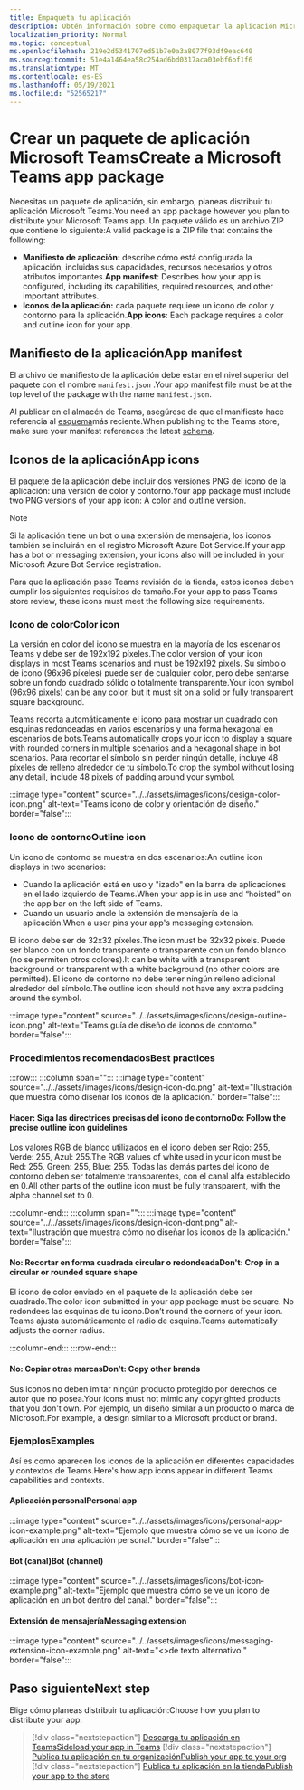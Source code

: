 ```yaml
---
title: Empaqueta tu aplicación
description: Obtén información sobre cómo empaquetar la aplicación Microsoft Teams para probar, cargar y almacenar publicaciones.
localization_priority: Normal
ms.topic: conceptual
ms.openlocfilehash: 219e2d5341707ed51b7e0a3a8077f93df9eac640
ms.sourcegitcommit: 51e4a1464ea58c254ad6bd0317aca03ebf6bf1f6
ms.translationtype: MT
ms.contentlocale: es-ES
ms.lasthandoff: 05/19/2021
ms.locfileid: "52565217"
---
```

# <a name="create-a-microsoft-teams-app-package"></a><span data-ttu-id="3a015-103">Crear un paquete de aplicación Microsoft Teams</span><span class="sxs-lookup"><span data-stu-id="3a015-103">Create a Microsoft Teams app package</span></span>

<span data-ttu-id="3a015-104">Necesitas un paquete de aplicación, sin embargo, planeas distribuir tu aplicación Microsoft Teams.</span><span class="sxs-lookup"><span data-stu-id="3a015-104">You need an app package however you plan to distribute your Microsoft Teams app.</span></span> <span data-ttu-id="3a015-105">Un paquete válido es un archivo ZIP que contiene lo siguiente:</span><span class="sxs-lookup"><span data-stu-id="3a015-105">A valid package is a ZIP file that contains the following:</span></span>

* <span data-ttu-id="3a015-106">**Manifiesto de aplicación:** describe cómo está configurada la aplicación, incluidas sus capacidades, recursos necesarios y otros atributos importantes.</span><span class="sxs-lookup"><span data-stu-id="3a015-106">**App manifest**: Describes how your app is configured, including its capabilities, required resources, and other important attributes.</span></span>
* <span data-ttu-id="3a015-107">**Iconos de la aplicación:** cada paquete requiere un icono de color y contorno para la aplicación.</span><span class="sxs-lookup"><span data-stu-id="3a015-107">**App icons**: Each package requires a color and outline icon for your app.</span></span>

## <a name="app-manifest"></a><span data-ttu-id="3a015-108">Manifiesto de la aplicación</span><span class="sxs-lookup"><span data-stu-id="3a015-108">App manifest</span></span>

<span data-ttu-id="3a015-109">El archivo de manifiesto de la aplicación debe estar en el nivel superior del paquete con el nombre `manifest.json` .</span><span class="sxs-lookup"><span data-stu-id="3a015-109">Your app manifest file must be at the top level of the package with the name `manifest.json`.</span></span> 

<span data-ttu-id="3a015-110">Al publicar en el almacén de Teams, asegúrese de que el manifiesto hace referencia al [esquema](~/resources/schema/manifest-schema.md)más reciente.</span><span class="sxs-lookup"><span data-stu-id="3a015-110">When publishing to the Teams store, make sure your manifest references the latest [schema](~/resources/schema/manifest-schema.md).</span></span>

## <a name="app-icons"></a><span data-ttu-id="3a015-111">Iconos de la aplicación</span><span class="sxs-lookup"><span data-stu-id="3a015-111">App icons</span></span>

<span data-ttu-id="3a015-112">El paquete de la aplicación debe incluir dos versiones PNG del icono de la aplicación: una versión de color y contorno.</span><span class="sxs-lookup"><span data-stu-id="3a015-112">Your app package must include two PNG versions of your app icon: A color and outline version.</span></span>

> [!Note]
> <span data-ttu-id="3a015-113">Si la aplicación tiene un bot o una extensión de mensajería, los iconos también se incluirán en el registro Microsoft Azure Bot Service.</span><span class="sxs-lookup"><span data-stu-id="3a015-113">If your app has a bot or messaging extension, your icons also will be included in your Microsoft Azure Bot Service registration.</span></span>

<span data-ttu-id="3a015-114">Para que la aplicación pase Teams revisión de la tienda, estos iconos deben cumplir los siguientes requisitos de tamaño.</span><span class="sxs-lookup"><span data-stu-id="3a015-114">For your app to pass Teams store review, these icons must meet the following size requirements.</span></span>

### <a name="color-icon"></a><span data-ttu-id="3a015-115">Icono de color</span><span class="sxs-lookup"><span data-stu-id="3a015-115">Color icon</span></span>

<span data-ttu-id="3a015-116">La versión en color del icono se muestra en la mayoría de los escenarios Teams y debe ser de 192x192 píxeles.</span><span class="sxs-lookup"><span data-stu-id="3a015-116">The color version of your icon displays in most Teams scenarios and must be 192x192 pixels.</span></span> <span data-ttu-id="3a015-117">Su símbolo de icono (96x96 píxeles) puede ser de cualquier color, pero debe sentarse sobre un fondo cuadrado sólido o totalmente transparente.</span><span class="sxs-lookup"><span data-stu-id="3a015-117">Your icon symbol (96x96 pixels) can be any color, but it must sit on a solid or fully transparent square background.</span></span>

<span data-ttu-id="3a015-118">Teams recorta automáticamente el icono para mostrar un cuadrado con esquinas redondeadas en varios escenarios y una forma hexagonal en escenarios de bots.</span><span class="sxs-lookup"><span data-stu-id="3a015-118">Teams automatically crops your icon to display a square with rounded corners in multiple scenarios and a hexagonal shape in bot scenarios.</span></span> <span data-ttu-id="3a015-119">Para recortar el símbolo sin perder ningún detalle, incluye 48 píxeles de relleno alrededor de tu símbolo.</span><span class="sxs-lookup"><span data-stu-id="3a015-119">To crop the symbol without losing any detail, include 48 pixels of padding around your symbol.</span></span>

:::image type="content" source="../../assets/images/icons/design-color-icon.png" alt-text="Teams icono de color y orientación de diseño." border="false":::

### <a name="outline-icon"></a><span data-ttu-id="3a015-121">Icono de contorno</span><span class="sxs-lookup"><span data-stu-id="3a015-121">Outline icon</span></span>

<span data-ttu-id="3a015-122">Un icono de contorno se muestra en dos escenarios:</span><span class="sxs-lookup"><span data-stu-id="3a015-122">An outline icon displays in two scenarios:</span></span>

* <span data-ttu-id="3a015-123">Cuando la aplicación está en uso y "izado" en la barra de aplicaciones en el lado izquierdo de Teams.</span><span class="sxs-lookup"><span data-stu-id="3a015-123">When your app is in use and “hoisted” on the app bar on the left side of Teams.</span></span>
* <span data-ttu-id="3a015-124">Cuando un usuario ancle la extensión de mensajería de la aplicación.</span><span class="sxs-lookup"><span data-stu-id="3a015-124">When a user pins your app's messaging extension.</span></span>

<span data-ttu-id="3a015-125">El icono debe ser de 32x32 píxeles.</span><span class="sxs-lookup"><span data-stu-id="3a015-125">The icon must be 32x32 pixels.</span></span> <span data-ttu-id="3a015-126">Puede ser blanco con un fondo transparente o transparente con un fondo blanco (no se permiten otros colores).</span><span class="sxs-lookup"><span data-stu-id="3a015-126">It can be white with a transparent background or transparent with a white background (no other colors are permitted).</span></span> <span data-ttu-id="3a015-127">El icono de contorno no debe tener ningún relleno adicional alrededor del símbolo.</span><span class="sxs-lookup"><span data-stu-id="3a015-127">The outline icon should not have any extra padding around the symbol.</span></span>

:::image type="content" source="../../assets/images/icons/design-outline-icon.png" alt-text="Teams guía de diseño de iconos de contorno." border="false":::

### <a name="best-practices"></a><span data-ttu-id="3a015-129">Procedimientos recomendados</span><span class="sxs-lookup"><span data-stu-id="3a015-129">Best practices</span></span>

:::row:::
   :::column span="":::
:::image type="content" source="../../assets/images/icons/design-icon-do.png" alt-text="Ilustración que muestra cómo diseñar los iconos de la aplicación." border="false":::

#### <a name="do-follow-the-precise-outline-icon-guidelines"></a><span data-ttu-id="3a015-131">Hacer: Siga las directrices precisas del icono de contorno</span><span class="sxs-lookup"><span data-stu-id="3a015-131">Do: Follow the precise outline icon guidelines</span></span>

<span data-ttu-id="3a015-132">Los valores RGB de blanco utilizados en el icono deben ser Rojo: 255, Verde: 255, Azul: 255.</span><span class="sxs-lookup"><span data-stu-id="3a015-132">The RGB values of white used in your icon must be Red: 255, Green: 255, Blue: 255.</span></span> <span data-ttu-id="3a015-133">Todas las demás partes del icono de contorno deben ser totalmente transparentes, con el canal alfa establecido en 0.</span><span class="sxs-lookup"><span data-stu-id="3a015-133">All other parts of the outline icon must be fully transparent, with the alpha channel set to 0.</span></span>

   :::column-end:::
   :::column span="":::
:::image type="content" source="../../assets/images/icons/design-icon-dont.png" alt-text="Ilustración que muestra cómo no diseñar los iconos de la aplicación." border="false":::

#### <a name="dont-crop-in-a-circular-or-rounded-square-shape"></a><span data-ttu-id="3a015-135">No: Recortar en forma cuadrada circular o redondeada</span><span class="sxs-lookup"><span data-stu-id="3a015-135">Don't: Crop in a circular or rounded square shape</span></span>

<span data-ttu-id="3a015-136">El icono de color enviado en el paquete de la aplicación debe ser cuadrado.</span><span class="sxs-lookup"><span data-stu-id="3a015-136">The color icon submitted in your app package must be square.</span></span> <span data-ttu-id="3a015-137">No redondees las esquinas de tu icono.</span><span class="sxs-lookup"><span data-stu-id="3a015-137">Don’t round the corners of your icon.</span></span> <span data-ttu-id="3a015-138">Teams ajusta automáticamente el radio de esquina.</span><span class="sxs-lookup"><span data-stu-id="3a015-138">Teams automatically adjusts the corner radius.</span></span>

   :::column-end:::
:::row-end:::

#### <a name="dont-copy-other-brands"></a><span data-ttu-id="3a015-139">No: Copiar otras marcas</span><span class="sxs-lookup"><span data-stu-id="3a015-139">Don't: Copy other brands</span></span>

<span data-ttu-id="3a015-140">Sus iconos no deben imitar ningún producto protegido por derechos de autor que no posea.</span><span class="sxs-lookup"><span data-stu-id="3a015-140">Your icons must not mimic any copyrighted products that you don't own.</span></span> <span data-ttu-id="3a015-141">Por ejemplo, un diseño similar a un producto o marca de Microsoft.</span><span class="sxs-lookup"><span data-stu-id="3a015-141">For example, a design similar to a Microsoft product or brand.</span></span>

### <a name="examples"></a><span data-ttu-id="3a015-142">Ejemplos</span><span class="sxs-lookup"><span data-stu-id="3a015-142">Examples</span></span>

<span data-ttu-id="3a015-143">Así es como aparecen los iconos de la aplicación en diferentes capacidades y contextos de Teams.</span><span class="sxs-lookup"><span data-stu-id="3a015-143">Here's how app icons appear in different Teams capabilities and contexts.</span></span>

#### <a name="personal-app"></a><span data-ttu-id="3a015-144">Aplicación personal</span><span class="sxs-lookup"><span data-stu-id="3a015-144">Personal app</span></span>

:::image type="content" source="../../assets/images/icons/personal-app-icon-example.png" alt-text="Ejemplo que muestra cómo se ve un icono de aplicación en una aplicación personal." border="false":::

#### <a name="bot-channel"></a><span data-ttu-id="3a015-146">Bot (canal)</span><span class="sxs-lookup"><span data-stu-id="3a015-146">Bot (channel)</span></span>

:::image type="content" source="../../assets/images/icons/bot-icon-example.png" alt-text="Ejemplo que muestra cómo se ve un icono de aplicación en un bot dentro del canal." border="false":::

#### <a name="messaging-extension"></a><span data-ttu-id="3a015-148">Extensión de mensajería</span><span class="sxs-lookup"><span data-stu-id="3a015-148">Messaging extension</span></span>

:::image type="content" source="../../assets/images/icons/messaging-extension-icon-example.png" alt-text="<>de texto alternativo " border="false":::

## <a name="next-step"></a><span data-ttu-id="3a015-150">Paso siguiente</span><span class="sxs-lookup"><span data-stu-id="3a015-150">Next step</span></span>

<span data-ttu-id="3a015-151">Elige cómo planeas distribuir tu aplicación:</span><span class="sxs-lookup"><span data-stu-id="3a015-151">Choose how you plan to distribute your app:</span></span>

> [!div class="nextstepaction"]
> [<span data-ttu-id="3a015-152">Descarga tu aplicación en Teams</span><span class="sxs-lookup"><span data-stu-id="3a015-152">Sideload your app in Teams</span></span>](~/concepts/deploy-and-publish/apps-upload.md)
> [!div class="nextstepaction"]
> [<span data-ttu-id="3a015-153">Publica tu aplicación en tu organización</span><span class="sxs-lookup"><span data-stu-id="3a015-153">Publish your app to your org</span></span>](/MicrosoftTeams/tenant-apps-catalog-teams?toc=/microsoftteams/platform/toc.json&bc=/MicrosoftTeams/breadcrumb/toc.json)
> [!div class="nextstepaction"]
> [<span data-ttu-id="3a015-154">Publica tu aplicación en la tienda</span><span class="sxs-lookup"><span data-stu-id="3a015-154">Publish your app to the store</span></span>](~/concepts/deploy-and-publish/appsource/publish.md)
